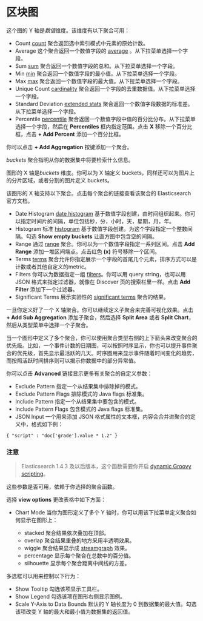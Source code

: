 # 区块图

这个图的 Y 轴是*数值*维度。该维度有以下聚合可用：

* Count
    [count](http://www.elastic.co/guide/en/elasticsearch/reference/current/search-aggregations-metrics-valuecount-aggregation.html) 聚合返回选中索引模式中元素的原始计数。
* Average
    这个聚合返回一个数值字段的 [average](http://www.elastic.co/guide/en/elasticsearch/reference/current/search-aggregations-metrics-avg-aggregation.html) 。从下拉菜单选择一个字段。
* Sum
    [sum](http://www.elastic.co/guide/en/elasticsearch/reference/current/search-aggregations-metrics-sum-aggregation.html) 聚合返回一个数值字段的总和。从下拉菜单选择一个字段。
* Min
    [min](http://www.elastic.co/guide/en/elasticsearch/reference/current/search-aggregations-metrics-min-aggregation.html) 聚合返回一个数值字段的最小值。从下拉菜单选择一个字段。
* Max
    [max](http://www.elastic.co/guide/en/elasticsearch/reference/current/search-aggregations-metrics-max-aggregation.html) 聚合返回一个数值字段的最大值。从下拉菜单选择一个字段。
* Unique Count
    [cardinality](http://www.elastic.co/guide/en/elasticsearch/reference/current/search-aggregations-metrics-cardinality-aggregation.html) 聚合返回一个字段的去重数据值。从下拉菜单选择一个字段。
* Standard Deviation
    [extended stats](http://www.elastic.co/guide/en/elasticsearch/reference/current/search-aggregations-metrics-extendedstats-aggregation.html) 聚合返回一个数值字段数据的标准差。从下拉菜单选择一个字段。
* Percentile
    [percentile](http://www.elastic.co/guide/en/elasticsearch/reference/current/search-aggregations-metrics-percentile-rank-aggregation.html) 聚合返回一个数值字段中值的百分比分布。从下拉菜单选择一个字段，然后在 **Percentiles** 框内指定范围。点击 **X** 移除一个百分比框，点击 **+ Add Percent** 添加一个百分比框。

你可以点击 **+ Add Aggregation** 按键添加一个聚合。

*buckets* 聚合指明从你的数据集中将要检索什么信息。

图形的 X 轴是*buckets* 维度。你可以为 X 轴定义 buckets，同样还可以为图片上的分片区域，或者分割的图片定义 buckets。

该图形的 X 轴支持以下聚合。点击每个聚合的链接查看该聚合的 Elasticsearch 官方文档。

* Date Histogram
    [date histogram](http://www.elastic.co/guide/en/elasticsearch/reference/current/search-aggregations-bucket-datehistogram-aggregation.html) 基于数值字段创建，由时间组织起来。你可以指定时间片的间隔，单位包括秒，分，小时，天，星期，月，年。
* Histogram
    标准 [histogram](http://www.elastic.co/guide/en/elasticsearch/reference/current/search-aggregations-bucket-histogram-aggregation.html) 基于数值字段创建。为这个字段指定一个整数间隔。勾选 **Show empty buckets** 让直方图中包含空的间隔。
* Range
    通过 [range](http://www.elastic.co/guide/en/elasticsearch/reference/current/search-aggregations-bucket-range-aggregation.html) 聚合。你可以为一个数值字段指定一系列区间。点击 **Add Range** 添加一堆区间端点。点击红色 **(x)** 符号移除一个区间。
* Terms
    [terms](http://www.elastic.co/guide/en/elasticsearch/reference/current/search-aggregations-bucket-terms-aggregation.html) 聚合允许你指定展示一个字段的首尾几个元素，排序方式可以是计数或者其他自定义的metric。
* Filters
    你可以为数据指定一组 [filters](http://www.elastic.co/guide/en/elasticsearch/reference/current/search-aggregations-bucket-filters-aggregation.html)。你可以用 query string，也可以用 JSON 格式来指定过滤器，就像在 Discover 页的搜索栏里一样。点击 **Add Filter** 添加下一个过滤器。
* Significant Terms
    展示实验性的 [significant terms](http://www.elastic.co/guide/en/elasticsearch/reference/current/search-aggregations-bucket-significantterms-aggregation.html) 聚合的结果。

一旦你定义好了一个 X 轴聚合。你可以继续定义子聚合来完善可视化效果。点击 **+ Add Sub Aggregation** 添加子聚合，然后选择 **Split Area** 或者 **Split Chart**，然后从类型菜单中选择一个子聚合。

当一个图形中定义了多个聚合，你可以使用聚合类型右侧的上下箭头来改变聚合的优先级。比如，一个事件计数的日期图，可以按照时序显示，你也可以提升事件聚合的优先级，首先显示最活跃的几天。时序图用来显示事件随着时间变化的趋势，而按照活跃时间排序则可以揭示你数据中的部分异常值。

你可以点击 **Advanced** 链接显示更多有关聚合的自定义参数：

* Exclude Pattern
    指定一个从结果集中排除掉的模式。
* Exclude Pattern Flags
    排除模式的 Java flags 标准集。
* Include Pattern
    指定一个从结果集中要包含的模式。
* Include Pattern Flags
    包含模式的 Java flags 标准集。
* JSON Input
    一个用来添加 JSON 格式属性的文本框，内容会合并进聚合的定义中，格式如下例：

```
{ "script" : "doc['grade'].value * 1.2" }
```

### 注意

> Elasticsearch 1.4.3 及以后版本，这个函数需要你开启 [dynamic Groovy scripting](http://www.elastic.co/guide/en/elasticsearch/reference/current/modules-scripting.html)。

这些参数是否可用，依赖于你选择的聚合函数。

选择 **view options** 更改表格中如下方面：

* Chart Mode
    当你为图形定义了多个 Y 轴时，你可以用该下拉菜单定义聚合如何显示在图形上：

  * stacked
    聚合结果依次叠加在顶部。
  * overlap
    聚合结果重叠的地方采用半透明效果。
  * wiggle
    聚合结果显示成 [streamgraph](https://en.wikipedia.org/wiki/Streamgraph) 效果。
  * percentage
    显示每个聚合在总数中的百分值。
  * silhouette
    显示每个聚合距离中间线的方差。

多选框可以用来控制以下行为：

* Show Tooltip
    勾选该项显示工具栏。
* Show Legend
    勾选该项在图形右侧显示图例。
* Scale Y-Axis to Data Bounds
    默认的 Y 轴长度为 0 到数据集的最大值。勾选该项改变 Y 轴的最大和最小值为数据集的返回值。
